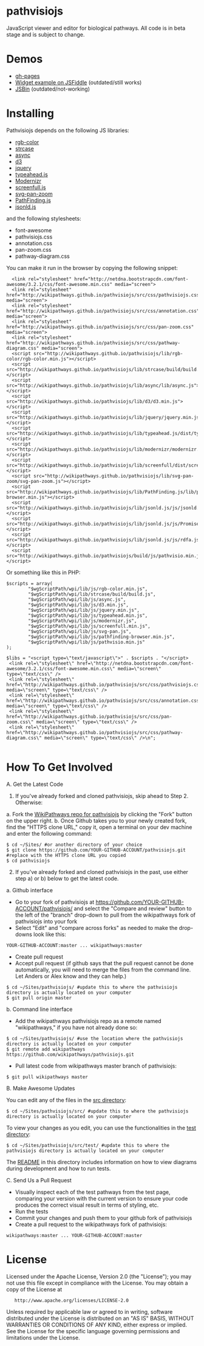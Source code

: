 pathvisiojs
============

JavaScript viewer and editor for biological pathways. All code is in beta stage and is subject to change.

Demos
=====

* [gh-pages](http://wikipathways.github.io/pathvisiojs/test/)
* [Widget example on JSFiddle](http://jsfiddle.net/RzeKd/2/) (outdated/still works)
* [JSBin](http://jsbin.com/iJUTEjU/latest) (outdated/not-working)

Installing
===================
Pathvisiojs depends on the following JS libraries:
  * [rgb-color](https://www.github.com/ariutta/rgb-color/)
  * [strcase](https://www.github.com/tower/strcase/)
  * [async](https://www.github.com/caolan/async/)
  * [d3](https://www.github.com/mbostock/d3/)
  * [jquery](https://www.github.com/components/jquery/)
  * [typeahead.js](https://www.github.com/twitter/typeahead.js/)
  * [Modernizr](https://www.github.com/Modernizr/Modernizr/)
  * [screenfull.js](https://www.github.com/sindresorhus/screenfull.js)
  * [svg-pan-zoom](https://www.github.com/ariutta/svg-pan-zoom/)
  * [PathFinding.js](https://www.github.com/qiao/PathFinding.js/)
  * [jsonld.js](https://www.github.com/digitalbazaar/jsonld.js/)

and the following stylesheets:
  * font-awesome
  * pathvisiojs.css
  * annotation.css
  * pan-zoom.css
  * pathway-diagram.css

You can make it run in the browser by copying the following snippet:

```
  <link rel="stylesheet" href="http://netdna.bootstrapcdn.com/font-awesome/3.2.1/css/font-awesome.min.css" media="screen">
  <link rel="stylesheet" href="http://wikipathways.github.io/pathvisiojs/src/css/pathvisiojs.css" media="screen">
  <link rel="stylesheet" href="http://wikipathways.github.io/pathvisiojs/src/css/annotation.css" media="screen">
  <link rel="stylesheet" href="http://wikipathways.github.io/pathvisiojs/src/css/pan-zoom.css" media="screen">
  <link rel="stylesheet" href="http://wikipathways.github.io/pathvisiojs/src/css/pathway-diagram.css" media="screen">
  <script src="http://wikipathways.github.io/pathvisiojs/lib/rgb-color/rgb-color.min.js"></script>
  <script src="http://wikipathways.github.io/pathvisiojs/lib/strcase/build/build.js"></script>
  <script src="http://wikipathways.github.io/pathvisiojs/lib/async/lib/async.js"></script>
  <script src="http://wikipathways.github.io/pathvisiojs/lib/d3/d3.min.js"></script>
  <script src="http://wikipathways.github.io/pathvisiojs/lib/jquery/jquery.min.js"></script>
  <script src="http://wikipathways.github.io/pathvisiojs/lib/typeahead.js/dist/typeahead.min.js"></script>
  <script src="http://wikipathways.github.io/pathvisiojs/lib/modernizr/modernizr.js"></script>
  <script src="http://wikipathways.github.io/pathvisiojs/lib/screenfull/dist/screenfull.min.js"></script>
  <script src="http://wikipathways.github.io/pathvisiojs/lib/svg-pan-zoom/svg-pan-zoom.js"></script>
  <script src="http://wikipathways.github.io/pathvisiojs/lib/PathFinding.js/lib/pathfinding-browser.min.js"></script>
  <script src="http://wikipathways.github.io/pathvisiojs/lib/jsonld.js/js/jsonld.js"></script>
  <script src="http://wikipathways.github.io/pathvisiojs/lib/jsonld.js/js/Promise.js"></script>
  <script src="http://wikipathways.github.io/pathvisiojs/lib/jsonld.js/js/rdfa.js"></script>
  <script src="http://wikipathways.github.io/pathvisiojs/build/js/pathvisio.min.js"></script>
```
Or something like this in PHP:

```
$scripts = array(
        "$wgScriptPath/wpi/lib/js/rgb-color.min.js",
        "$wgScriptPath/wpi/lib/strcase/build/build.js",
        "$wgScriptPath/wpi/lib/js/async.js",
        "$wgScriptPath/wpi/lib/js/d3.min.js",
        "$wgScriptPath/wpi/lib/js/jquery.min.js",                                                                                                                                                                          
        "$wgScriptPath/wpi/lib/js/typeahead.min.js",
        "$wgScriptPath/wpi/lib/js/modernizr.js",                                                                                                                                                                           
        "$wgScriptPath/wpi/lib/js/screenfull.min.js",
        "$wgScriptPath/wpi/lib/js/svg-pan.js",
        "$wgScriptPath/wpi/lib/js/pathfinding-browser.min.js",
        "$wgScriptPath/wpi/lib/js/pathvisio.min.js"
); 

$libs = "<script type=\"text/javascript\">" . $scripts . "</script>
 <link rel=\"stylesheet\" href=\"http://netdna.bootstrapcdn.com/font-awesome/3.2.1/css/font-awesome.min.css\" media=\"screen\" type=\"text/css\" />
 <link rel=\"stylesheet\" href=\"http://wikipathways.github.io/pathvisiojs/src/css/pathvisiojs.css\" media=\"screen\" type=\"text/css\" />
 <link rel=\"stylesheet\" href=\"http://wikipathways.github.io/pathvisiojs/src/css/annotation.css\" media=\"screen\" type=\"text/css\" />
 <link rel=\"stylesheet\" href=\"http://wikipathways.github.io/pathvisiojs/src/css/pan-zoom.css\" media=\"screen\" type=\"text/css\" />
 <link rel=\"stylesheet\" href=\"http://wikipathways.github.io/pathvisiojs/src/css/pathway-diagram.css\" media=\"screen\" type=\"text/css\" />\n";
                        
```
How To Get Involved
===================

A. Get the Latest Code

1. If you've already forked and cloned pathvisiojs, skip ahead to Step 2. Otherwise:

a. Fork the [WikiPathways repo for pathvisiojs](https://github.com/wikipathways/pathvisiojs/fork) by clicking the "Fork" button on the upper right.
b. Once Github takes you to your newly created fork, find the "HTTPS clone URL," copy it, open a terminal on your dev machine and enter the following command:

```
$ cd ~/Sites/ #or another directory of your choice
$ git clone https://github.com/YOUR-GITHUB-ACCOUNT/pathvisiojs.git #replace with the HTTPS clone URL you copied
$ cd pathvisiojs
```

2. If you've already forked and cloned pathvisiojs in the past, use either step a) or b) below to get the latest code.

a. Github interface

* Go to your fork of pathvisiojs at https://github.com/YOUR-GITHUB-ACCOUNT/pathvisiojs/ and select the "Compare and review" button to the left of the "branch" drop-down to pull from the wikipathways fork of pathvisiojs into your fork
* Select "Edit" and "compare across forks" as needed to make the drop-downs look like this:

```
YOUR-GITHUB-ACCOUNT:master ... wikipathways:master
```

* Create pull request
* Accept pull request (if github says that the pull request cannot be done automatically, you will need to merge the files from the command line. Let Anders or Alex know and they can help.)

```
$ cd ~/Sites/pathvisiojs/ #update this to where the pathvisiojs directory is actually located on your computer  
$ git pull origin master
```

b. Command line interface

* Add the wikipathways pathvisiojs repo as a remote named "wikipathways," if you have not already done so:

```
$ cd ~/Sites/pathvisiojs/ #use the location where the pathvisiojs directory is actually located on your computer  
$ git remote add wikipathways https://github.com/wikipathways/pathvisiojs.git
```

* Pull latest code from wikipathways master branch of pathvisiojs:

```
$ git pull wikipathways master
```

B. Make Awesome Updates

You can edit any of the files in the [src directory](https://github.com/wikipathways/pathvisiojs/tree/master/src):

```
$ cd ~/Sites/pathvisiojs/src/ #update this to where the pathvisiojs directory is actually located on your computer
```

To view your changes as you edit, you can use the functionalities in the [test directory](https://github.com/wikipathways/pathvisiojs/tree/master/test):

```
$ cd ~/Sites/pathvisiojs/src/test/ #update this to where the pathvisiojs directory is actually located on your computer
```

The [README](https://github.com/wikipathways/pathvisiojs/tree/master/test/README.md) in this directory includes information on how to view diagrams during development and how to run tests.

C. Send Us a Pull Request

* Visually inspect each of the test pathways from the test page, comparing your version with the current version to ensure your code produces the correct visual result in terms of styling, etc.
* Run the tests
* Commit your changes and push them to your github fork of pathvisiojs
* Create a pull request to the wikipathways fork of pathvisiojs: 
```
wikipathways:master ... YOUR-GITHUB-ACCOUNT:master
```

License
=======

   Licensed under the Apache License, Version 2.0 (the "License");
   you may not use this file except in compliance with the License.
   You may obtain a copy of the License at

       http://www.apache.org/licenses/LICENSE-2.0

   Unless required by applicable law or agreed to in writing, software
   distributed under the License is distributed on an "AS IS" BASIS,
   WITHOUT WARRANTIES OR CONDITIONS OF ANY KIND, either express or implied.
   See the License for the specific language governing permissions and
   limitations under the License.

